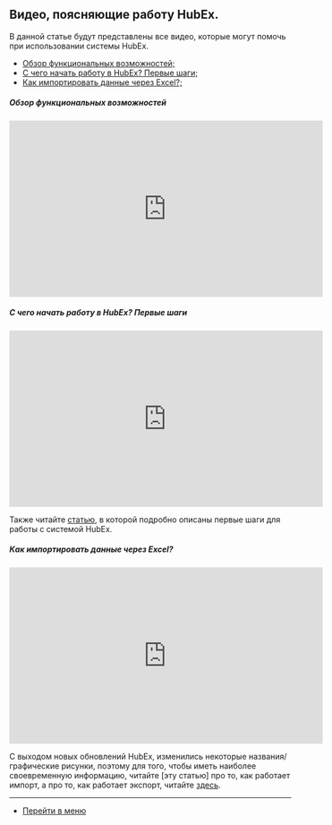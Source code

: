 ## Видео, поясняющие работу HubEx.
В данной статье будут представлены все видео, которые могут помочь при использовании системы HubEx.
<html>
<meta charset="utf-8">
<title>Быстрый переход внутри документа</title>
<ul>
     <li><a href="#hubexhl">Обзор функциональных возможностей;</a></li>
     <li><a href="#firststeps">C чего начать работу в HubEx? Первые шаги;</a></li>
     <li><a href="#excelimport">Как импортировать данные через Excel?;</a></li>    
</ul>
</html>

<h5 id="hubexhl">Обзор функциональных возможностей</h5>

<iframe width="560" height="315" src="https://www.youtube.com/embed/SzaRsb_xRX8" frameborder="0" allow="accelerometer; autoplay; encrypted-media; gyroscope; picture-in-picture" allowfullscreen></iframe>

<h5 id="firststeps">C чего начать работу в HubEx? Первые шаги</h5>

<iframe width="560" height="315" src="https://www.youtube.com/embed/BJU4AUR2nOU" frameborder="0" allow="accelerometer; autoplay; encrypted-media; gyroscope; picture-in-picture" allowfullscreen></iframe>

Также читайте [статью](http://wiki.hubex.ru/docs/FAQ/RU/user/HubExStepByStep.html), в которой подробно описаны первые шаги для работы с системой HubEx.

 <h5 id="excelimport">Как импортировать данные через Excel?</h5>

<iframe width="560" height="315" src="https://www.youtube.com/embed/PO71TKcqGBw" frameborder="0" allow="accelerometer; autoplay; encrypted-media; gyroscope; picture-in-picture" allowfullscreen></iframe>

С выходом новых обновлений HubEx, изменились некоторые названия/графические рисунки, поэтому для того, чтобы иметь наиболее своевременную информацию, читайте [эту статью] про то, как работает импорт, а про то, как работает экспорт, читайте [здесь]().


____
- [Перейти в меню](http://wiki.hubex.ru)
